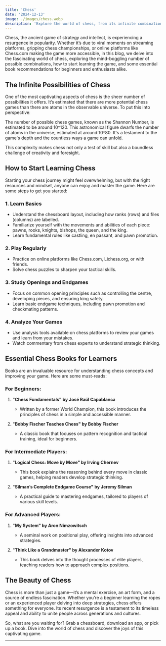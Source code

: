 ```yaml
---
title: 'Chess'
date: '2024-12-13'
image: ./images/chess.webp
description: 'Explore the world of chess, from its infinite combinations to beginner-friendly resources. Learn how to start, find the best books, and master the game of kings!'
---
```


Chess, the ancient game of strategy and intellect, is experiencing a resurgence in popularity. Whether it’s due to viral moments on streaming platforms, gripping chess championships, or online platforms like Chess.com making the game more accessible, in this blog, we delve into the fascinating world of chess, exploring the mind-boggling number of possible combinations, how to start learning the game, and some essential book recommendations for beginners and enthusiasts alike.

## The Infinite Possibilities of Chess

One of the most captivating aspects of chess is the sheer number of possibilities it offers. It’s estimated that there are more potential chess games than there are atoms in the observable universe. To put this into perspective:

The number of possible chess games, known as the Shannon Number, is estimated to be around 10^120. This astronomical figure dwarfs the number of atoms in the universe, estimated at around 10^80. It's a testament to the game's depth and the countless ways a game can unfold.

This complexity makes chess not only a test of skill but also a boundless challenge of creativity and foresight.

## How to Start Learning Chess

Starting your chess journey might feel overwhelming, but with the right resources and mindset, anyone can enjoy and master the game. Here are some steps to get you started:

### 1. **Learn Basics**

- Understand the chessboard layout, including how ranks (rows) and files (columns) are labelled.
- Familiarize yourself with the movements and abilities of each piece: pawns, rooks, knights, bishops, the queen, and the king.
- Learn fundamental rules like castling, en passant, and pawn promotion.

### 2. **Play Regularly**

- Practice on online platforms like Chess.com, Lichess.org, or with friends.
- Solve chess puzzles to sharpen your tactical skills.

### 3. **Study Openings and Endgames**

- Focus on common opening principles such as controlling the centre, developing pieces, and ensuring king safety.
- Learn basic endgame techniques, including pawn promotion and checkmating patterns.

### 4. **Analyze Your Games**

- Use analysis tools available on chess platforms to review your games and learn from your mistakes.
- Watch commentary from chess experts to understand strategic thinking.

## Essential Chess Books for Learners

Books are an invaluable resource for understanding chess concepts and improving your game. Here are some must-reads:

### For Beginners:

1. **"Chess Fundamentals" by José Raúl Capablanca**

   - Written by a former World Champion, this book introduces the principles of chess in a simple and accessible manner.

2. **"Bobby Fischer Teaches Chess" by Bobby Fischer**
   - A classic book that focuses on pattern recognition and tactical training, ideal for beginners.

### For Intermediate Players:

1. **"Logical Chess: Move by Move" by Irving Chernev**

   - This book explains the reasoning behind every move in classic games, helping readers develop strategic thinking.

2. **"Silman’s Complete Endgame Course" by Jeremy Silman**
   - A practical guide to mastering endgames, tailored to players of various skill levels.

### For Advanced Players:

1. **"My System" by Aron Nimzowitsch**

   - A seminal work on positional play, offering insights into advanced strategies.

2. **"Think Like a Grandmaster" by Alexander Kotov**
   - This book delves into the thought processes of elite players, teaching readers how to approach complex positions.

## The Beauty of Chess

Chess is more than just a game—it’s a mental exercise, an art form, and a source of endless fascination. Whether you’re a beginner learning the ropes or an experienced player delving into deep strategies, chess offers something for everyone. Its recent resurgence is a testament to its timeless appeal and ability to unite people across generations and cultures.

So, what are you waiting for? Grab a chessboard, download an app, or pick up a book. Dive into the world of chess and discover the joys of this captivating game.

---